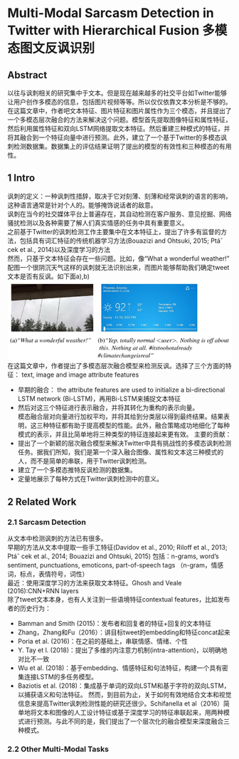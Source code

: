 # Multi-Modal Sarcasm Detection in Twitter with Hierarchical Fusion 多模态图文反讽识别

## Abstract 
以往与讽刺相关的研究集中于文本。但是现在越来越多的社交平台如Twitter能够让用户创作多模态的信息，包括图片视频等等。所以仅仅依靠文本分析是不够的。  
在这篇文章中，作者吧文本特征、图片特征和图片属性作为三个模态，并且提出了一个多模态层次融合的方法来解决这个问题。模型首先提取图像特征和属性特征，然后利用属性特征和双向LSTM网络提取文本特征。然后重建三种模式的特征，并将其融合到一个特征向量中进行预测。此外，建立了一个基于Twitter的多模态讽刺检测数据集。数据集上的评估结果证明了提出的模型的有效性和三种模态的有用性。

## 1 Intro
讽刺的定义：一种讽刺性措辞，取决于它对刻薄、刻薄和经常讽刺的语言的影响，这种语言通常是针对个人的。能够掩饰说话者的敌意。  
讽刺在当今的社交媒体平台上普遍存在，其自动检测在客户服务、意见挖掘、网络骚扰检测以及各种需要了解人们真实情感的任务中具有重要意义。  
之前基于Twitter的讽刺检测工作主要集中在文本特征上，提出了许多有监督的方法，包括具有词汇特征的传统机器学习方法(Bouazizi and Ohtsuki, 2015;
Ptáˇ cek et al., 2014)以及深度学习的方法  
然而，只基于文本特征会存在一些问题。比如，像“What a wonderful weather!” 配图一个很阴沉天气这样的讽刺就无法识别出来，而图片能够帮助我们确定tweet文本是否有反讽。如下面a),b)  
![img](https://github.com/Kittyuzu1207/Share/blob/master/img/04171.png)  
在这篇文章中，作者提出了多模态层次融合模型来检测反讽。选择了三个方面的特征： text, image and image attribute features  
- 早期的融合： the attribute features are used to initialize a bi-directional LSTM network (Bi-LSTM)，再用Bi-LSTM来捕捉文本特征  
- 然后对这三个特征进行表示融合，并将其转化为重构的表示向量。  
模态融合层对向量进行加权平均，并将其给到分类层以得到最终结果。结果表明，这三种特征都有助于提高模型的性能。此外，融合策略成功地细化了每种模式的表示，并且比简单地将三种类型的特征连接起来更有效。
主要的贡献：  
- 提出了一个新颖的层次融合模型来解决Twitter中具有挑战性的多模态讽刺检测任务。据我们所知，我们是第一个深入融合图像、属性和文本这三种模式的人，而不是简单的串联，用于Twitter讽刺检测。  
- 建立了一个多模态推特反讽检测的数据集。
- 定量地展示了每种方式在Twitter讽刺检测中的意义。

## 2 Related Work
### 2.1 Sarcasm Detection
从文本中检测讽刺的方法已有很多。  
早期的方法从文本中提取一些手工特征(Davidov et al., 2010; Riloff et al., 2013; Ptáˇ cek
et al., 2014; Bouazizi and Ohtsuki, 2015) 包括：n-grams, word’s sentiment, punctuations, emoticons, part-of-speech tags
（n-gram，情感词，标点，表情符号，词性）  
最近：使用深度学习的方法来获取文本特征。Ghosh and Veale (2016):CNN+RNN layers  
除了tweet文本本身，也有人关注到一些语境特征contextual features，比如发布者的历史行为：
  - Bamman and Smith (2015)：发布者和回复者的特征+回复的文本特征  
  - Zhang，Zhang和Fu（2016）：讲目标tweet的embedding和特征concat起来  
  - Poria et al. (2016)：在之前的基础上，串联情感、情绪、个性
  - Y. Tay et l. (2018)：提出了多维的内注意力机制(intra-attention)，以明确地对比不一致
  - Wu et al. (2018)：基于embedding、情感特征和句法特征，构建一个具有密集连接LSTM的多任务模型。
  - Baziotis et al. (2018)：集成基于单词的双向LSTM和基于字符的双向LSTM，以捕获语义和句法特征。
然而，到目前为止，关于如何有效地结合文本和视觉信息来提高Twitter讽刺检测性能的研究还很少。Schifanella et al（2016）简单地将文本和图像的人工设计特征或基于深度学习的特征串联起来，用两种模式进行预测。与此不同的是，我们提出了一个层次化的融合模型来深度融合三种模式。

### 2.2 Other Multi-Modal Tasks


